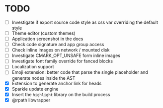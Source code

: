 #  TODO

- [ ] Investigate if export source code style as css var overriding the default style
- [ ] Theme editor (custom themes)
- [ ] Application screenshot in the docs
- [ ] Check code signature and app group access
- [ ] Check inline images on network / mounted disk
- [ ] Investigate CMARK_OPT_UNSAFE form inline images
- [ ] Investigate font family override for fanced blocks
- [ ] Localization support
- [ ] Emoji extension: better code that parse the single placeholder and generate nodes inside the AST
- [x] Extension to generate anchor link for heads
- [x] Sparkle update engine
- [x] Insert the `highlight` library on the build process
- [x] @rpath libwrapper
